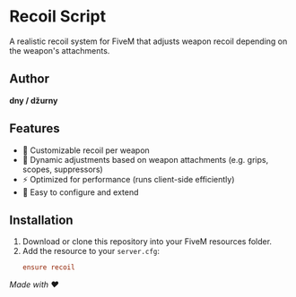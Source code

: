 # Recoil Script

A realistic recoil system for FiveM that adjusts weapon recoil depending on the weapon's attachments.

## Author
**dny / džurny**

## Features
- 🔫 Customizable recoil per weapon  
- 🎯 Dynamic adjustments based on weapon attachments (e.g. grips, scopes, suppressors)  
- ⚡ Optimized for performance (runs client-side efficiently)  
- 🔧 Easy to configure and extend  

## Installation
1. Download or clone this repository into your FiveM resources folder.  
2. Add the resource to your `server.cfg`:  
   ```cfg
   ensure recoil

*Made with ❤️*

